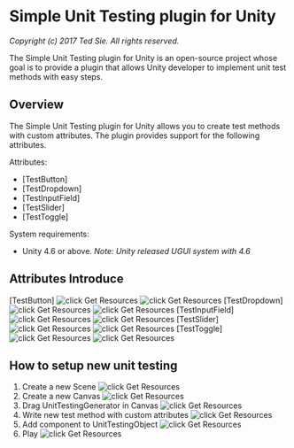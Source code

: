 # Simple Unit Testing plugin for Unity
_Copyright (c) 2017 Ted Sie. All rights reserved._

The Simple Unit Testing plugin for Unity is an open-source project whose goal is to provide a plugin that allows Unity developer to implement unit test methods with easy steps.

## Overview
The Simple Unit Testing plugin for Unity allows you to create test methods with custom attributes. The plugin provides support for the following attributes.

Attributes:

* [TestButton]
* [TestDropdown]
* [TestInputField]
* [TestSlider]
* [TestToggle]

System requirements:

* Unity 4.6 or above.
  *Note: Unity released UGUI system with 4.6*

## Attributes Introduce
[TestButton]
![click Get Resources](GithubResources/simple_unit_testing_script_button.png)
![click Get Resources](GithubResources/simple_unit_testing_ui_button.png)
[TestDropdown]
![click Get Resources](GithubResources/simple_unit_testing_script_dropdown.png)
![click Get Resources](GithubResources/simple_unit_testing_ui_dropdown.png)
[TestInputField]
![click Get Resources](GithubResources/simple_unit_testing_script_inputfield.png)
![click Get Resources](GithubResources/simple_unit_testing_ui_inputfield.png)
[TestSlider]
![click Get Resources](GithubResources/simple_unit_testing_script_slider.png)
![click Get Resources](GithubResources/simple_unit_testing_ui_slider.png)
[TestToggle]
![click Get Resources](GithubResources/simple_unit_testing_script_toggle.png)
![click Get Resources](GithubResources/simple_unit_testing_ui_toggle.png)

## How to setup new unit testing
1. Create a new Scene
![click Get Resources](GithubResources/simple_unit_testing_step_create_scene.png)
2. Create a new Canvas
![click Get Resources](GithubResources/simple_unit_testing_step_create_canvas.png)
3. Drag UnitTestingGenerator in Canvas
![click Get Resources](GithubResources/simple_unit_testing_step_drag_generator.png)
4. Write new test method with custom attributes
![click Get Resources](GithubResources/simple_unit_testing_step_write_script.png)
5. Add component to UnitTestingObject
![click Get Resources](GithubResources/simple_unit_testing_step_add_component.png)
6. Play
![click Get Resources](GithubResources/simple_unit_testing_step_play.png)
